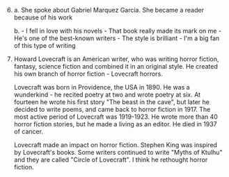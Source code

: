 6.
    a.
        She spoke about Gabriel Marquez Garcia. She became a reader because of his work

    b.
        - I fell in love with his novels
        - That book really made its mark on me
        - He's one of the best-known writers
        - The style is brilliant
        - I'm a big fan of this type of writing

7.
    Howard Lovecraft is an American writer, who was writing horror fiction, fantasy, science fiction and combined it in an original style. He created his own branch of horror fiction - Lovecraft horrors.

    Lovecraft was born in Providence, the USA in 1890. He was a wunderkind - he recited poetry at two and wrote poetry at six. At fourteen he wrote his first story "The beast in the cave", but later he decided to write poems, and came back to horror fiction in 1917. The most active period of Lovecraft was 1919-1923. He wrote more than 40 horror fiction stories, but he made a living as an editor. He died in 1937 of cancer.

    Lovecraft made an impact on horror fiction. Stephen King was inspired by Lovecraft's books. Some writers continued to write "Myths of Ktulhu" and they are called "Circle of Lovecraft". I think he rethought horror fiction.
